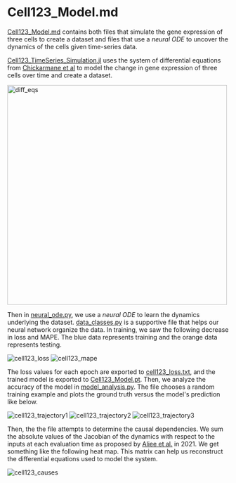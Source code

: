 # Cell123_Model.md

[Cell123_Model.md](Cell123_Model.md) contains both files that simulate the gene expression of three cells to create a dataset and files that use a *neural ODE* to uncover the dynamics of the cells given time-series data.

[Cell123_TimeSeries_Simulation.jl](Cell123_TimeSeries_Simulation.jl) uses the system of differential equations from [Chickarmane et al](https://journals.plos.org/ploscompbiol/article?id=10.1371/journal.pcbi.1000268) to model the change in gene expression of three cells over time and create a dataset.

<img width="500" alt="diff_eqs" src="https://user-images.githubusercontent.com/86622061/129943051-0db6013b-cb4e-4ddf-b6ce-7a490c92c23f.PNG">

Then in [neural_ode.py](neural_ode.py), we use a *neural ODE* to learn the dynamics underlying the dataset. [data_classes.py](data_classes.py) is a supportive file that helps our neural network organize the data. In training, we saw the following decrease in loss and MAPE. The blue data represents training and the orange data represents testing.

![cell123_loss](https://user-images.githubusercontent.com/86622061/129656746-ddd5f53b-9f67-4af9-998a-9f4784a4b038.png)
![cell123_mape](https://user-images.githubusercontent.com/86622061/129763457-926aa626-e835-4af3-a074-8161ac6d3e2e.png)


The loss values for each epoch are exported to [cell123_loss.txt](cell123_loss.txt), and the trained model is exported to [Cell123_Model.pt](Cell123_Model.pt). Then, we analyze the accuracy of the model in [model_analysis.py](model_analysis.py). The file chooses a random training example and plots the ground truth versus the model's prediction like below.

![cell123_trajectory1](https://user-images.githubusercontent.com/86622061/129763518-0c44267c-3d5a-4a3a-bca8-6910ce22ca32.png)
![cell123_trajectory2](https://user-images.githubusercontent.com/86622061/129763523-76d13174-ac1d-40ee-92f5-a9b8849ab6cb.png)
![cell123_trajectory3](https://user-images.githubusercontent.com/86622061/129763528-f9c1fc21-dfc2-48b9-a692-467048068f2f.png)



Then, the the file attempts to determine the causal dependencies. We sum the absolute values of the Jacobian of the dynamics with respect to the inputs at each evaluation time as proposed by [Aliee et al.](https://arxiv.org/pdf/2106.12430.pdf) in 2021. We get something like the following heat map. This matrix can help us reconstruct the differential equations used to model the system.

![cell123_causes](https://user-images.githubusercontent.com/86622061/129763553-4a7686b1-63ec-4497-b8d5-f4038106d4a1.png)

